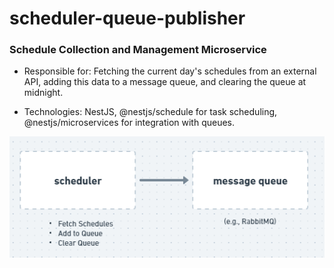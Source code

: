 # scheduler-queue-publisher

### Schedule Collection and Management Microservice

- Responsible for: Fetching the current day's schedules from an external API, adding this data to a message queue, and clearing the queue at midnight.

- Technologies: NestJS, @nestjs/schedule for task scheduling, @nestjs/microservices for integration with queues.

![alt text](image.png)
